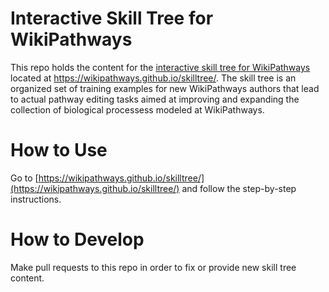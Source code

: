 Interactive Skill Tree for WikiPathways
=========

This repo holds the content for the [interactive skill tree for WikiPathways](https://wikipathways.github.io/skilltree/) located at https://wikipathways.github.io/skilltree/.  The skill tree is an organized set of training examples for new WikiPathways authors that lead to actual pathway editing tasks aimed at improving and expanding the collection of biological processess modeled at WikiPathways.

How to Use
====
Go to [https://wikipathways.github.io/skilltree/](https://wikipathways.github.io/skilltree/) and follow the step-by-step instructions.


How to Develop
====
Make pull requests to this repo in order to fix or provide new skill tree content.

